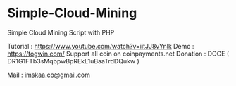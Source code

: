 # Simple-Cloud-Mining
Simple Cloud Mining Script with PHP

Tutorial : https://www.youtube.com/watch?v=iitJJ8vYnlk
Demo : https://togwin.com/
Support all coin on coinpayments.net
Donation : DOGE ( DR1G1FTb3sMqbpwBpREkL1uBaaTrdDQukw )

Mail : imskaa.co@gmail.com
